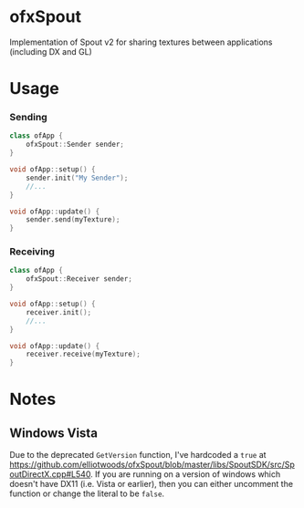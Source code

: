 # ofxSpout
Implementation of Spout v2 for sharing textures between applications (including DX and GL)

# Usage

### Sending

```c++
class ofApp {
	ofxSpout::Sender sender;
}
```

```c++
void ofApp::setup() {
	sender.init("My Sender");
	//...
}

void ofApp::update() {
	sender.send(myTexture);
}
```

### Receiving

```c++
class ofApp {
	ofxSpout::Receiver sender;
}
```


```c++
void ofApp::setup() {
	receiver.init();
	//...
}

void ofApp::update() {
	receiver.receive(myTexture);
}
```

# Notes

## Windows Vista

Due to the deprecated `GetVersion` function, I've hardcoded a `true` at https://github.com/elliotwoods/ofxSpout/blob/master/libs/SpoutSDK/src/SpoutDirectX.cpp#L540. If you are running on a version of windows which doesn't have DX11 (i.e. Vista or earlier), then you can either uncomment the function or change the literal to be `false`.